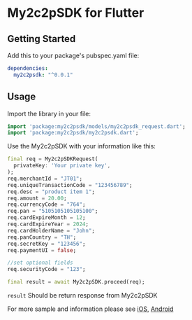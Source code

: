 # My2c2pSDK for Flutter



## Getting Started

Add this to your package's pubspec.yaml file:

```yaml
dependencies:
  my2c2psdk: "^0.0.1"
```

## Usage

Import the library in your file:

```dart
import 'package:my2c2psdk/models/my2c2psdk_request.dart';
import 'package:my2c2psdk/my2c2psdk.dart';
```

Use the My2c2pSDK with your information like this:

```dart
final req = My2c2pSDKRequest(
  privateKey: 'Your private key',
);
req.merchantId = "JT01";
req.uniqueTransactionCode = "123456789";
req.desc = "product item 1";
req.amount = 20.00;
req.currencyCode = "764";
req.pan = "5105105105105100";
req.cardExpireMonth = 12;
req.cardExpireYear = 2024;
req.cardHolderName = "John";
req.panCountry = "TH";
req.secretKey = "123456";
req.paymentUI = false;

//set optional fields
req.securityCode = "123";

final result = await My2c2pSDK.proceed(req);
```

`result` Should be return response from My2c2pSDK

For more sample and information please see 
[iOS](https://s.2c2p.com/manuals/ios/request_nonui/newpayment.html),
[Android](https://s.2c2p.com/manuals/android/request_nonui/newpayment.html)




